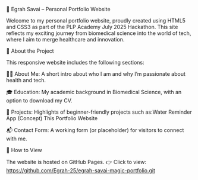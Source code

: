 🌟 Egrah Savai – Personal Portfolio Website

Welcome to my personal portfolio website, proudly created using HTML5 and CSS3 as part of the PLP Academy July 2025 Hackathon.
This site reflects my exciting journey from biomedical science into the world of tech, where I aim to merge healthcare and innovation.

🧠 About the Project

This responsive website includes the following sections:

👩‍💻 About Me: A short intro about who I am and why I’m passionate about health and tech.

🎓 Education: My academic background in Biomedical Science, with an option to download my CV.

🚀 Projects: Highlights of beginner-friendly projects such as:Water Reminder App (Concept)
This Portfolio Website

📬 Contact Form: A working form (or placeholder) for visitors to connect with me.

🔗 How to View

The website is hosted on GitHub Pages.
👉 Click to view:
https://github.com/Egrah-25/egrah-savai-magic-portfolio.git
